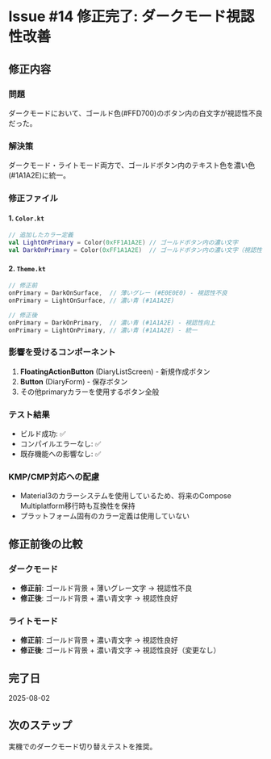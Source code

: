 # Issue #14 修正完了: ダークモード視認性改善

## 修正内容

### 問題
ダークモードにおいて、ゴールド色(#FFD700)のボタン内の白文字が視認性不良だった。

### 解決策
ダークモード・ライトモード両方で、ゴールドボタン内のテキスト色を濃い色(#1A1A2E)に統一。

### 修正ファイル

#### 1. `Color.kt`
```kotlin
// 追加したカラー定義
val LightOnPrimary = Color(0xFF1A1A2E) // ゴールドボタン内の濃い文字
val DarkOnPrimary = Color(0xFF1A1A2E)  // ゴールドボタン内の濃い文字（視認性向上）
```

#### 2. `Theme.kt`
```kotlin
// 修正前
onPrimary = DarkOnSurface,  // 薄いグレー (#E0E0E0) - 視認性不良
onPrimary = LightOnSurface, // 濃い青 (#1A1A2E)

// 修正後
onPrimary = DarkOnPrimary,  // 濃い青 (#1A1A2E) - 視認性向上
onPrimary = LightOnPrimary, // 濃い青 (#1A1A2E) - 統一
```

### 影響を受けるコンポーネント
1. **FloatingActionButton** (DiaryListScreen) - 新規作成ボタン
2. **Button** (DiaryForm) - 保存ボタン
3. その他primaryカラーを使用するボタン全般

### テスト結果
- ビルド成功: ✅
- コンパイルエラーなし: ✅
- 既存機能への影響なし: ✅

### KMP/CMP対応への配慮
- Material3のカラーシステムを使用しているため、将来のCompose Multiplatform移行時も互換性を保持
- プラットフォーム固有のカラー定義は使用していない

## 修正前後の比較

### ダークモード
- **修正前**: ゴールド背景 + 薄いグレー文字 → 視認性不良
- **修正後**: ゴールド背景 + 濃い青文字 → 視認性良好

### ライトモード
- **修正前**: ゴールド背景 + 濃い青文字 → 視認性良好
- **修正後**: ゴールド背景 + 濃い青文字 → 視認性良好（変更なし）

## 完了日
2025-08-02

## 次のステップ
実機でのダークモード切り替えテストを推奨。
